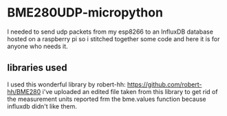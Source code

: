 # BME280UDP-micropython
I needed to send udp packets from my esp8266 to an InfluxDB database hosted on a raspberry pi so i stitched together some code and here it is for anyone who needs it.

## libraries used
I used this wonderful library by robert-hh:
https://github.com/robert-hh/BME280
i've uploaded an edited file taken from this library to get rid of the measurement units reported frm the bme.values function because influxdb didn't like them.
